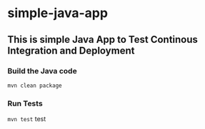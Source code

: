 # simple-java-app
## This is simple Java App to Test Continous Integration and Deployment

### Build the Java code
```mvn clean package```

### Run Tests
```mvn test```
test

